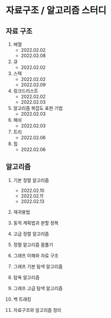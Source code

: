 # 자료구조 / 알고리즘 스터디
## 자료 구조

1. 배열 
   - 2022.02.02
   - 2022.02.08
2. 큐
   - 2022.02.02
3. 스택
    - 2022.02.02
    - 2022.02.09
4. 링크드리스트
    - 2022.02.02
    - 2022.02.03
5. 알고리즘 복잡도 표현 기법
    - 2022.02.03
6. 해쉬
    - 2022.02.03
7. 트리
    - 2022.02.06
8. 힙
    - 2022.02.06


## 알고리즘

1. 기본 정렬 알고리즘
   - 2022.02.10
   - 2022.02.11
   - 2022.02.13
3. 재귀용법

5. 동적 계획법과 분할 정복
6. 고급 정렬 알고리즘
7. 정렬 알고리즘 몸풀기
8. 그래프 이해와 자료 구조
9. 그래프 기본 탐색 알고리즘
10. 탐욕 알고리즘
11. 그래프 고급 탐색 알고리즘
12. 백 트래킹
13. 자료구조와 알고리즘 정리
